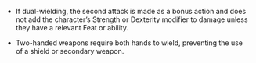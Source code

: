 - If dual-wielding, the second attack is made as a bonus action and does not add the character’s Strength or Dexterity modifier to damage unless they have a relevant Feat or ability.
    
- Two-handed weapons require both hands to wield, preventing the use of a shield or secondary weapon.